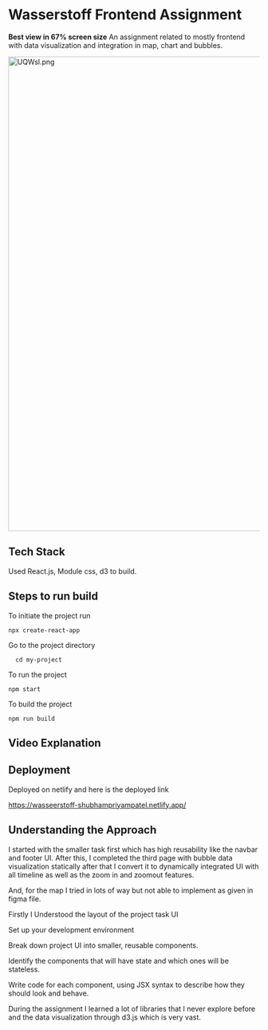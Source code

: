 
# Wasserstoff Frontend Assignment


**Best view in 67% screen size** 
An assignment related to mostly frontend with data visualization and integration in map, chart and bubbles.

<img src="https://imgtr.ee/images/2023/03/31/UQWsl.png" alt="UQWsl.png" width="950" />


## Tech Stack

Used React.js, Module css, d3 to build.

## Steps to run build

To initiate the project run
```
npx create-react-app
```

Go to the project directory

```
  cd my-project
```

To run the project

```
npm start
```

To build the project

```
npm run build
```
## Video Explanation 



## Deployment

Deployed on netlify and here is the deployed link

https://wasseerstoff-shubhampriyampatel.netlify.app/


## Understanding the Approach

I started with the smaller task first which has high reusability like the navbar and footer UI. After this, I completed the third page with bubble data visualization statically after that I convert it to dynamically integrated UI with all timeline as well as the zoom in and zoomout features.

And, for the map I tried in lots of way but not able to implement as given in figma file.

Firstly I Understood the layout of the project task UI

Set up your development environment

Break down project UI into smaller, reusable components.

Identify the components that will have state and which ones will be stateless.

Write code for each component, using JSX syntax to describe how they should look and behave.

During the assignment I learned a lot of libraries that I never explore before and the data visualization through d3.js which is very vast.
